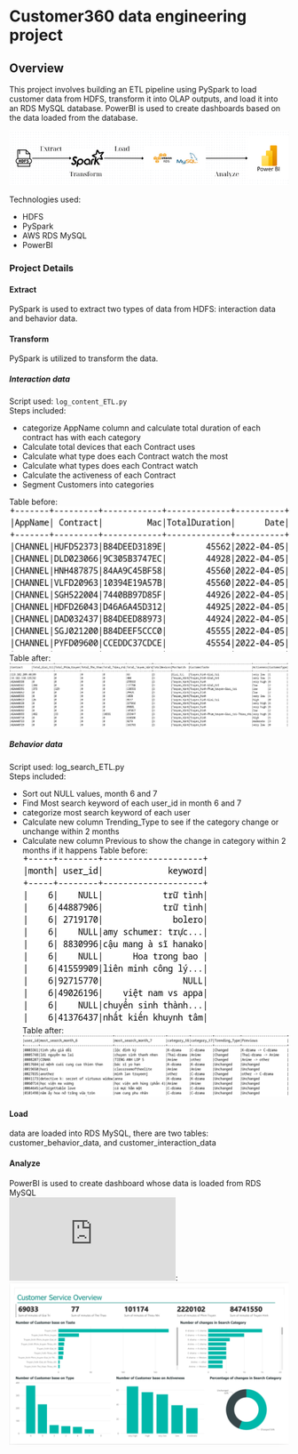 # Customer360 data engineering project

## Overview
This project involves building an ETL pipeline using PySpark to load customer data from HDFS, transform it into OLAP outputs, and load it into an RDS MySQL database. PowerBI is used to create dashboards based on the data loaded from the database.

![project pipeline](https://github.com/hien2706/Customer360/blob/main/pictures/Customer360_data_pipeline.png)

Technologies used:
- HDFS
- PySpark
- AWS RDS MySQL
- PowerBI

### Project Details

#### Extract
PySpark is used to extract two types of data from HDFS: interaction data and behavior data.

#### Transform
PySpark is utilized to transform the data.
##### Interaction data
Script used: `log_content_ETL.py` \
Steps included:
- categorize AppName column and calculate total duration of each contract has with each category
- Calculate total devices that each Contract uses
- Calculate what type does each Contract watch the most
- Calculate what types does each Contract watch
- Calculate the activeness of each Contract
- Segment Customers into categories

Table before:\
![interaction_data_before](https://github.com/hien2706/Customer360/blob/main/pictures/interaction_data_before.png)\
Table after:\
![interaction_data_after](https://github.com/hien2706/Customer360/blob/main/pictures/interaction_data_after.png)
##### Behavior data
Script used: log_search_ETL.py \
Steps included:
- Sort out NULL values, month 6 and 7
- Find Most search keyword of each user_id in month 6 and 7
- categorize most search keyword of each user
- Calculate new column Trending_Type to see if the category change or unchange within 2 months
- Calculate new column Previous to show the change in category within 2 months if it happens
Table before:\
![behavior_data_before](https://github.com/hien2706/Customer360/blob/main/pictures/behavior_data_before.png)\
Table after:\
![behavior_data_after](https://github.com/hien2706/Customer360/blob/main/pictures/behavior_data_after.png)
#### Load
data are loaded into RDS MySQL, there are two tables: customer_behavior_data, and customer_interaction_data

#### Analyze
PowerBI is used to create dashboard whose data is loaded from RDS MySQL\
![Dashboard](https://github.com/hien2706/Customer360/blob/main/pictures/customer_data.pdf):\
![DashBoard](https://github.com/hien2706/Customer360/blob/main/pictures/dashboard.png)
